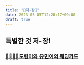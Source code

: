 ```yaml
---
title: "🌟저-장🌟"
date: 2023-05-05T12:20:17+09:00
draft: true
---
```


## 특별한 것 저-장!
### [👰🏻🤵🏽도령이와 유민이의 웨딩카드](https://philips413.github.io/wedding)
